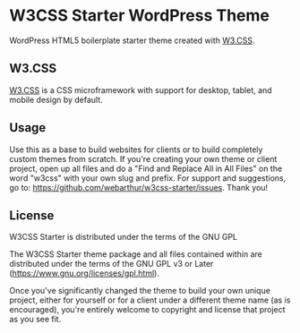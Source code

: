 # W3CSS Starter WordPress Theme
WordPress HTML5 boilerplate starter theme created with [W3.CSS](https://github.com/JaniRefsnes/w3css).

## W3.CSS
[W3.CSS](https://github.com/JaniRefsnes/w3css) is a CSS microframework with support for desktop, tablet, and mobile design by default.

## Usage
Use this as a base to build websites for clients or to build completely custom themes from scratch. If you're creating your own theme or client project, open up all files and do a "Find and Replace All in All Files" on the word "w3css" with your own slug and prefix. For support and suggestions, go to: https://github.com/webarthur/w3css-starter/issues. Thank you!

## License

W3CSS Starter is distributed under the terms of the GNU GPL

The W3CSS Starter theme package and all files contained within are distributed under the terms of the GNU GPL v3 or Later (https://www.gnu.org/licenses/gpl.html).

Once you've significantly changed the theme to build your own unique project, either for yourself or for a client under a different theme name (as is encouraged), you're entirely welcome to copyright and license that project as you see fit.
